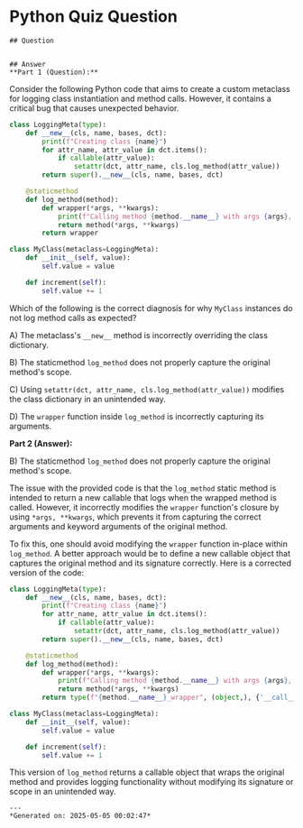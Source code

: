 # Python Quiz Question
    
    ## Question
    
    
    ## Answer
    **Part 1 (Question):**

Consider the following Python code that aims to create a custom metaclass for logging class instantiation and method calls. However, it contains a critical bug that causes unexpected behavior.

```python
class LoggingMeta(type):
    def __new__(cls, name, bases, dct):
        print(f"Creating class {name}")
        for attr_name, attr_value in dct.items():
            if callable(attr_value):
                setattr(dct, attr_name, cls.log_method(attr_value))
        return super().__new__(cls, name, bases, dct)

    @staticmethod
    def log_method(method):
        def wrapper(*args, **kwargs):
            print(f"Calling method {method.__name__} with args {args}, kwargs {kwargs}")
            return method(*args, **kwargs)
        return wrapper

class MyClass(metaclass=LoggingMeta):
    def __init__(self, value):
        self.value = value

    def increment(self):
        self.value += 1
```

Which of the following is the correct diagnosis for why `MyClass` instances do not log method calls as expected?

A) The metaclass's `__new__` method is incorrectly overriding the class dictionary.

B) The staticmethod `log_method` does not properly capture the original method's scope.

C) Using `setattr(dct, attr_name, cls.log_method(attr_value))` modifies the class dictionary in an unintended way.

D) The `wrapper` function inside `log_method` is incorrectly capturing its arguments.

**Part 2 (Answer):**

B) The staticmethod `log_method` does not properly capture the original method's scope.

The issue with the provided code is that the `log_method` static method is intended to return a new callable that logs when the wrapped method is called. However, it incorrectly modifies the `wrapper` function's closure by using `*args, **kwargs`, which prevents it from capturing the correct arguments and keyword arguments of the original method.

To fix this, one should avoid modifying the `wrapper` function in-place within `log_method`. A better approach would be to define a new callable object that captures the original method and its signature correctly. Here is a corrected version of the code:

```python
class LoggingMeta(type):
    def __new__(cls, name, bases, dct):
        print(f"Creating class {name}")
        for attr_name, attr_value in dct.items():
            if callable(attr_value):
                setattr(dct, attr_name, cls.log_method(attr_value))
        return super().__new__(cls, name, bases, dct)

    @staticmethod
    def log_method(method):
        def wrapper(*args, **kwargs):
            print(f"Calling method {method.__name__} with args {args}, kwargs {kwargs}")
            return method(*args, **kwargs)
        return type(f"{method.__name__}_wrapper", (object,), {'__call__': wrapper})()

class MyClass(metaclass=LoggingMeta):
    def __init__(self, value):
        self.value = value

    def increment(self):
        self.value += 1
```

This version of `log_method` returns a callable object that wraps the original method and provides logging functionality without modifying its signature or scope in an unintended way.
    
    ---
    *Generated on: 2025-05-05 00:02:47*
    